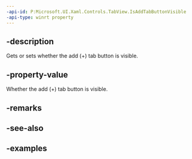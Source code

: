 ```yaml
---
-api-id: P:Microsoft.UI.Xaml.Controls.TabView.IsAddTabButtonVisible
-api-type: winrt property
---
```


## -description

Gets or sets whether the add (+) tab button is visible. 

## -property-value

Whether the add (+) tab button is visible. 

## -remarks

## -see-also

## -examples

